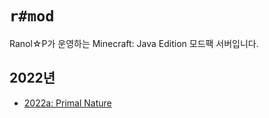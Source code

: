 # `r#mod`

Ranol☆P가 운영하는 Minecraft: Java Edition 모드팩 서버입니다.

## 2022년

- [2022a: Primal Nature](./2022a/README.md)
